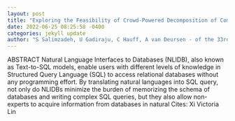 ```yaml
--- 
layout: post 
title: "Exploring the Feasibility of Crowd-Powered Decomposition of Complex User Questions in Text-to-SQL Tasks" 
date: 2022-06-25 08:25:58 -0400 
categories: jekyll update 
author: "S Salimzadeh, U Gadiraju, C Hauff, A van Deursen - of the 33rd ACM Conference on , 2022" 
--- 
```

ABSTRACT Natural Language Interfaces to Databases (NLIDB), also known as Text-to-SQL models, enable users with different levels of knowledge in Structured Query Language (SQL) to access relational databases without any programming effort. By translating natural languages into SQL query, not only do NLIDBs minimize the burden of memorizing the schema of databases and writing complex SQL queries, but they also allow non-experts to acquire information from databases in natural Cites: Xi Victoria Lin